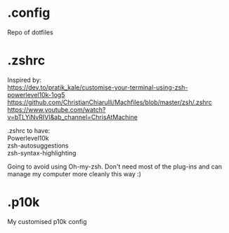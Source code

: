 # .config
Repo of dotfiles

# .zshrc
Inspired by: \
https://dev.to/pratik_kale/customise-your-terminal-using-zsh-powerlevel10k-1og5 \
https://github.com/ChristianChiarulli/Machfiles/blob/master/zsh/.zshrc \
https://www.youtube.com/watch?v=bTLYiNvRIVI&ab_channel=ChrisAtMachine

.zshrc to have: \
Powerlevel10k \
zsh-autosuggestions \
zsh-syntax-highlighting

Going to avoid using Oh-my-zsh. Don't need most of the plug-ins and can manage my computer more cleanly this way :)

# .p10k
My customised p10k config